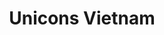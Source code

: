 ---
image: "assets/img/portfolio/4.jpg"
title: Unicons Vietnam
link: https://unicons.vn/
platform: web
description: A portfolio website built for Unicons Vietnam. 
technologies: PHP, HTML/CSS, Jquery, Wordpress
time: 2017
gallery: 
    - "assets/img/portfolio/unicons-1.jpg"
    - "assets/img/portfolio/unicons-2.jpg"
    - "assets/img/portfolio/unicons-3.jpg"
    - "assets/img/portfolio/unicons-4.jpg"
---